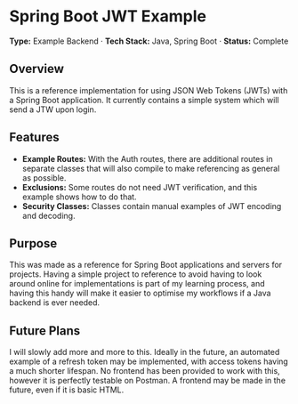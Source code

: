 # Spring Boot JWT Example

**Type:** Example Backend · **Tech Stack:** Java, Spring Boot · **Status:** Complete

## **Overview**

This is a reference implementation for using JSON Web Tokens (JWTs) with a Spring Boot application. It currently contains a simple system which will send a JTW upon login.

## **Features**

* **Example Routes:** With the Auth routes, there are additional routes in separate classes that will also compile to make referencing as general as possible.
* **Exclusions:** Some routes do not need JWT verification, and this example shows how to do that.
* **Security Classes:** Classes contain manual examples of JWT encoding and decoding.

## **Purpose**

This was made as a reference for Spring Boot applications and servers for projects. Having a simple project to reference to avoid having to look around online for implementations is part of my learning process, and having this handy will make it easier to optimise my workflows if a Java backend is ever needed.

## **Future Plans**

I will slowly add more and more to this. Ideally in the future, an automated example of a refresh token may be implemented, with access tokens having a much shorter lifespan. No frontend has been provided to work with this, however it is perfectly testable on Postman. A frontend may be made in the future, even if it is basic HTML.
